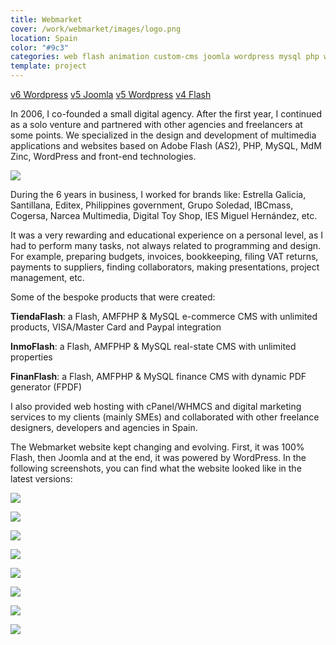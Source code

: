 ```yaml
---
title: Webmarket
cover: /work/webmarket/images/logo.png
location: Spain
color: "#9c3"
categories: web flash animation custom-cms joomla wordpress mysql php webmarket featured
template: project
---
```


<p class="align-center"><a class="btn external" role="button" href="http://webmarket-v6.herokuapp.com" target="_blank">v6 Wordpress</a> <a class="btn external" role="button" href="http://webmarket-joomla.herokuapp.com" target="_blank">v5 Joomla</a> <a class="btn external" role="button" href="http://webmarket-wp.herokuapp.com" target="_blank">v5 Wordpress</a> <a class="btn external" role="button" href="http://work.joanmira.com/webs/webmarket/v3/" target="_blank">v4 Flash</a></p>

In 2006, I co-founded a small digital agency. After the first year, I continued as a solo venture and partnered with other agencies and freelancers at some points. We specialized in the design and development of multimedia applications and websites based on Adobe Flash (AS2), PHP, MySQL, MdM Zinc, WordPress and front-end technologies.

![](/work/webmarket/images/1.png)

During the 6 years in business, I worked for brands like: Estrella Galicia, Santillana, Editex, Philippines government, Grupo Soledad, IBCmass, Cogersa, Narcea Multimedia, Digital Toy Shop, IES Miguel Hernández, etc.

It was a very rewarding and educational experience on a personal level, as I had to perform many tasks, not always related to programming and design. For example, preparing budgets, invoices, bookkeeping, filing VAT returns, payments to suppliers, finding collaborators, making presentations, project management, etc.

Some of the bespoke products that were created:

**TiendaFlash**: a Flash, AMFPHP & MySQL e-commerce CMS with unlimited products, VISA/Master Card and Paypal integration

**InmoFlash**: a Flash, AMFPHP & MySQL real-state CMS with unlimited properties

**FinanFlash**: a Flash, AMFPHP & MySQL finance CMS with dynamic PDF generator (FPDF)

I also provided web hosting with cPanel/WHMCS and digital marketing services to my clients (mainly SMEs) and collaborated with other freelance designers, developers and agencies in Spain.

The Webmarket website kept changing and evolving. First, it was 100% Flash, then Joomla and at the end, it was powered by WordPress. In the following screenshots, you can find what the website looked like in the latest versions:

![](/work/webmarket/images/7.jpg)

![](/work/webmarket/images/8.jpg)

![](/work/webmarket/images/9.jpg)

![](/work/webmarket/images/2.jpg)

![](/work/webmarket/images/3.jpg)

![](/work/webmarket/images/4.jpg)

![](/work/webmarket/images/5.jpg)

![](/work/webmarket/images/6.jpg)
